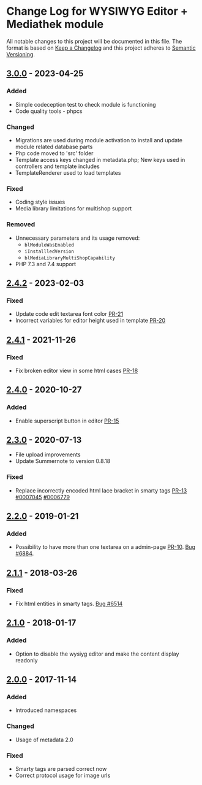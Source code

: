 # Change Log for WYSIWYG Editor + Mediathek module

All notable changes to this project will be documented in this file.
The format is based on [Keep a Changelog](http://keepachangelog.com/)
and this project adheres to [Semantic Versioning](http://semver.org/).

## [3.0.0] - 2023-04-25

### Added
- Simple codeception test to check module is functioning
- Code quality tools - phpcs

### Changed
- Migrations are used during module activation to install and update module related database parts
- Php code moved to 'src' folder
- Template access keys changed in metadata.php; New keys used in controllers and template includes
- TemplateRenderer used to load templates

### Fixed
- Coding style issues
- Media library limitations for multishop support

### Removed
- Unnecessary parameters and its usage removed:
  - `blModuleWasEnabled`
  - `iInstallledVersion`
  - `blMediaLibraryMultiShopCapability`
- PHP 7.3 and 7.4 support

## [2.4.2] - 2023-02-03

### Fixed
- Update code edit textarea font color [PR-21](https://github.com/OXID-eSales/ddoe-wysiwyg-editor-module/pull/21)
- Incorrect variables for editor height used in template [PR-20](https://github.com/OXID-eSales/ddoe-wysiwyg-editor-module/pull/20)

## [2.4.1] - 2021-11-26

### Fixed
- Fix broken editor view in some html cases [PR-18](https://github.com/OXID-eSales/ddoe-wysiwyg-editor-module/pull/18)

## [2.4.0] - 2020-10-27

### Added
- Enable superscript button in editor [PR-15](https://github.com/OXID-eSales/ddoe-wysiwyg-editor-module/pull/15)

## [2.3.0] - 2020-07-13
- File upload improvements
- Update Summernote to version 0.8.18

### Fixed
- Replace incorrectly encoded html lace bracket in smarty tags [PR-13](https://github.com/OXID-eSales/ddoe-wysiwyg-editor-module/pull/13) [#0007045](https://bugs.oxid-esales.com/view.php?id=7045) [#0006779](https://bugs.oxid-esales.com/view.php?id=6779)

## [2.2.0] - 2019-01-21

### Added
- Possibility to have more than one textarea on a admin-page [PR-10](https://github.com/OXID-eSales/ddoe-wysiwyg-editor-module/pull/10). [Bug #6884](https://bugs.oxid-esales.com/view.php?id=6884).

## [2.1.1] - 2018-03-26

### Fixed
- Fix html entities in smarty tags. [Bug #6514](https://bugs.oxid-esales.com/view.php?id=6514)

## [2.1.0] - 2018-01-17

### Added
- Option to disable the wysiyg editor and make the content display readonly 

## [2.0.0] - 2017-11-14

### Added
- Introduced namespaces

### Changed
- Usage of metadata 2.0

### Fixed
- Smarty tags are parsed correct now
- Correct protocol usage for image urls

[3.0.0]: https://github.com/OXID-eSales/ddoe-wysiwyg-editor-module/compare/v2.4.2...v3.0.0
[2.4.2]: https://github.com/OXID-eSales/ddoe-wysiwyg-editor-module/compare/v2.4.1...v2.4.2
[2.4.1]: https://github.com/OXID-eSales/ddoe-wysiwyg-editor-module/compare/v2.4.0...v2.4.1
[2.4.0]: https://github.com/OXID-eSales/ddoe-wysiwyg-editor-module/compare/v2.3.0...v2.4.0
[2.3.0]: https://github.com/OXID-eSales/ddoe-wysiwyg-editor-module/compare/v2.2.0...v2.3.0
[2.2.0]: https://github.com/OXID-eSales/ddoe-wysiwyg-editor-module/compare/v2.1.1...v2.2.0
[2.1.1]: https://github.com/OXID-eSales/ddoe-wysiwyg-editor-module/compare/v2.1.0...v2.1.1
[2.1.0]: https://github.com/OXID-eSales/ddoe-wysiwyg-editor-module/compare/v2.0.0...v2.1.0
[2.0.0]: https://github.com/OXID-eSales/ddoe-wysiwyg-editor-module/tree/v2.0.0
